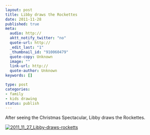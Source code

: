 ```yaml
--- 
layout: post
title: Libby draws the Rockettes
date: 2011-11-28
published: true
meta: 
  audio: http://
  aktt_notify_twitter: "no"
  quote-url: http://
  _edit_last: "1"
  _thumbnail_id: "910060479"
  quote-copy: Unknown
  image: ""
  link-url: http://
  quote-author: Unknown
keywords: []

type: post
categories: 
- family
- kids drawing
status: publish
---
```

After seeing the Christmas Spectacular, Libby draws the Rockettes.

[![](http://media.eick.us/2011/11/2011_11_27_Libby-draws-rocketts-358x500.jpg "2011_11_27_Libby-draws-rocketts")](http://media.eick.us/2011/11/2011_11_27_Libby-draws-rocketts.jpg)
